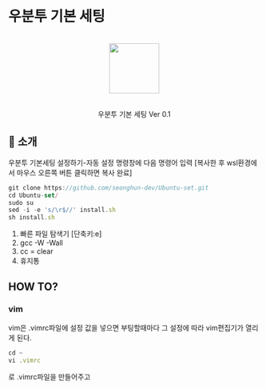 # 우분투 기본 세팅
<div align="center">
  <br/>
  <img src="https://upload.wikimedia.org/wikipedia/commons/1/16/Ubuntu_and_Ubuntu_Server_Icon.png" width="100" />
  <br/>
  <br/>
  <p>
    우분투 기본 세팅 Ver 0.1 <br>
  </p>
  </p>
</div>


## :mega: 소개

우분투 기본세팅 설정하기-자동 설정
명령창에 다음 명령어 입력
[복사한 후 wsl환경에서 마우스 오른쪽 버튼 클릭하면 복사 완료]

```jsx
git clone https://github.com/seonghun-dev/Ubuntu-set.git
cd Ubuntu-set/
sudo su
sed -i -e 's/\r$//' install.sh
sh install.sh
```


1. 빠른 파일 탐색기 [단축키:e]
3. gcc -W -Wall
4. cc = clear
5. 휴지통


## HOW TO?

### vim
vim은 .vimrc파일에 설정 값을 넣으면 부팅할때마다 그 설정에 따라 vim편집기가 열리게 된다.

```jsx
cd ~
vi .vimrc
```

로 .vimrc파일을 만들어주고
